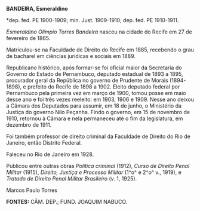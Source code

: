 **BANDEIRA, Esmeraldino**

\*dep. fed. PE 1900-1909; min. Just. 1909-1910; dep. fed. PE 1910-1911.

*Esmeraldino Olímpio Torres Bandeira* nasceu na cidade do Recife em 27
de fevereiro de 1865.

Matriculou-se na Faculdade de Direito do Recife em 1885, recebendo o
grau de bacharel em ciências jurídicas e sociais em 1889.

Republicano histórico, após formar-se foi oficial maior da Secretaria do
Governo do Estado de Pernambuco, deputado estadual de 1893 a 1895,
procurador geral da República no governo de Prudente de Morais
(1894-1898), e prefeito do Recife de 1898 a 1902. Eleito deputado
federal por Pernambuco pela primeira vez em março de 1900, tomou posse
em maio desse ano e foi três vezes reeleito: em 1903, 1906 e 1909. Nesse
ano deixou a Câmara dos Deputados para assumir, em 18 de junho, o
Ministério da Justiça do governo Nilo Peçanha. Findo o governo, em 15 de
novembro de 1910, retornou à Câmara e nela permaneceu até o fim da
legislatura, em dezembro de 1911.

Foi também professor de direito criminal da Faculdade de Direito do Rio
de Janeiro, então Distrito Federal.

Faleceu no Rio de Janeiro em 1928.

Publicou entre outras obras *Política criminal* (1912), *Curso de
Direito Penal Militar* (1915), *Direito, Justiça e Processo Militar*
(1^o^ e 2^o^ v., 1919), e *Tratado de Direito Penal Militar Brasileiro*
(v. 1, 1925).

Marcos Paulo Torres 

**FONTES:** CÂM. DEP.; FUND. JOAQUIM NABUCO.
